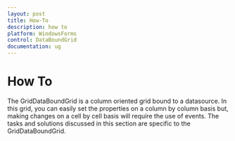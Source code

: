 ```yaml
---
layout: post
title: How-To
description: how to
platform: WindowsForms
control: DataBoundGrid
documentation: ug
---
```


# How To

The GridDataBoundGrid is a column oriented grid bound to a datasource. In this grid, you can easily set the properties on a column by column basis but, making changes on a cell by cell basis will require the use of events. The tasks and solutions discussed in this section are specific to the GridDataBoundGrid.

